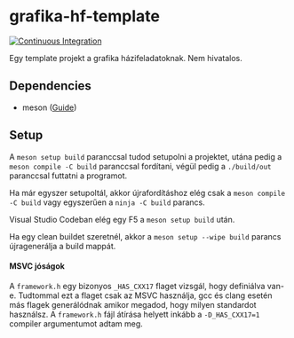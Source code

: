 # grafika-hf-template

[![Continuous Integration](https://github.com/levy04/grafika-hf-template/actions/workflows/ci.yml/badge.svg?branch=main)](https://github.com/levy04/grafika-hf-template/actions/workflows/ci.yml)

Egy template projekt a grafika házifeladatoknak. Nem hivatalos.

## Dependencies

- meson ([Guide](https://mesonbuild.com/Quick-guide.html))

## Setup

A `meson setup build` paranccsal tudod setupolni a projektet, utána pedig a `meson compile -C build` paranccsal fordítani, végül pedig a `./build/out` paranccsal futtatni a programot.

Ha már egyszer setupoltál, akkor újrafordításhoz elég csak a `meson compile -C build` vagy egyszerűen a `ninja -C build` parancs.

Visual Studio Codeban elég egy F5 a `meson setup build` után.

Ha egy clean buildet szeretnél, akkor a `meson setup --wipe build` parancs újragenerálja a build mappát.

#### MSVC jóságok

A `framework.h` egy bizonyos `_HAS_CXX17` flaget vizsgál, hogy definiálva van-e. Tudtommal ezt a flaget csak az MSVC használja, gcc és clang esetén más flagek generálódnak amikor megadod, hogy milyen standardot használsz. A `framework.h` fájl átírása helyett inkább a `-D_HAS_CXX17=1` compiler argumentumot adtam meg.
